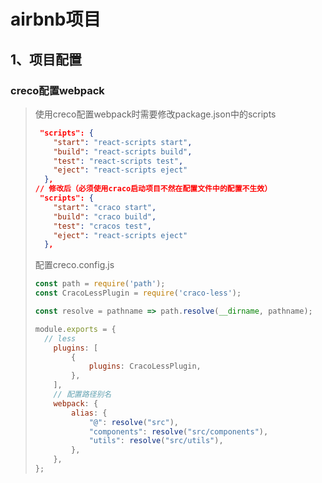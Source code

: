 # airbnb项目

## 1、项目配置

### creco配置webpack

> 使用creco配置webpack时需要修改package.json中的scripts
>
> ````json
>  "scripts": {
>     "start": "react-scripts start",
>     "build": "react-scripts build",
>     "test": "react-scripts test",
>     "eject": "react-scripts eject"
>   },
> // 修改后（必须使用craco启动项目不然在配置文件中的配置不生效）
>  "scripts": {
>     "start": "craco start",
>     "build": "craco build",
>     "test": "cracos test",
>     "eject": "react-scripts eject"
>   },
> ````
>
> 配置creco.config.js
>
> ````js
> const path = require('path');
> const CracoLessPlugin = require('craco-less');
> 
> const resolve = pathname => path.resolve(__dirname, pathname);
> 
> module.exports = {
> 	// less
>     plugins: [
>         {
>             plugins: CracoLessPlugin,
>         },
>     ],
>     // 配置路径别名
>     webpack: {
>         alias: {
>             "@": resolve("src"),
>             "components": resolve("src/components"),
>             "utils": resolve("src/utils"),
>         },
>     },
> };
> 
> ````
>
> 



































> 